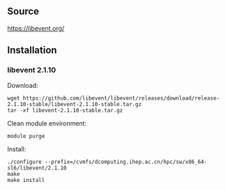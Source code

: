 ## Source

<https://libevent.org/>


## Installation

### libevent 2.1.10

Download:

```
wget https://github.com/libevent/libevent/releases/download/release-2.1.10-stable/libevent-2.1.10-stable.tar.gz
tar -xf libevent-2.1.10-stable.tar.gz
```

Clean module environment:

```
module purge
```

Install:

```
./configure --prefix=/cvmfs/dcomputing.ihep.ac.cn/hpc/sw/x86_64-sl6/libevent/2.1.10
make
make install
```
